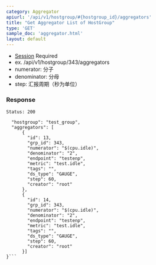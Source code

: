 ```yaml
---
category: Aggregator
apiurl: '/api/v1/hostgroup/#{hostgroup_id}/aggregators'
title: "Get Aggregator List of HostGroup"
type: 'GET'
sample_doc: 'aggregator.html'
layout: default
---
```


* [Session](#/authentication) Required
* ex. /api/v1/hostgroup/343/aggregators
* numerator: 分子
* denominator: 分母
* step: 汇报周期（秒为单位）

### Response

```Status: 200```
```{
  "hostgroup": "test_group",
  "aggregators": [
      {
        "id": 13,
        "grp_id": 343,
        "numerator": "$(cpu.idle)",
        "denominator": "2",
        "endpoint": "testenp",
        "metric": "test.idle",
        "tags": "",
        "ds_type": "GAUGE",
        "step": 60,
        "creator": "root"
      },
      {
        "id": 14,
        "grp_id": 343,
        "numerator": "$(cpu.idle)",
        "denominator": "2",
        "endpoint": "testenp",
        "metric": "test.idle",
        "tags": "",
        "ds_type": "GAUGE",
        "step": 60,
        "creator": "root"
      }]
}```
